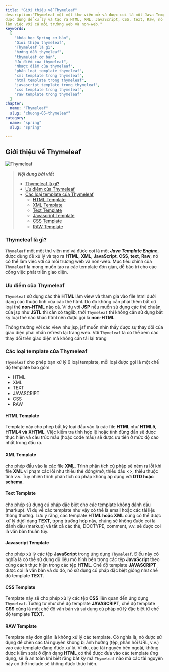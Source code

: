 ```yaml
---
title: "Giới thiệu về Thymeleaf"
description:"Thymeleaf một một thư viện mở và được coi là một Java Template Engine,
được dùng để xử lý và tạo ra HTML, XML, JavaScript, CSS, text, Raw, nó có thể
làm việc với cả môi trường web và non-web."
keywords:
  [
    "khóa học Spring cơ bản",
    "Giới thiệu thymeleaf",
    "Thymeleaf là gì",
    "hướng dẫn thymeleaf",
    "thymeleaf cơ bản",
    "Ưu điểm của thymeleaf",
    "Nhược điểm của thymeleaf",
    "phân loại template thymeleaf",
    "xml template trong thymeleaf",
    "html template trong thymeleaf",
    "javascript template trong thymeleaf",
    "css template trong thymeleaf",
    "raw template trong thymeleaf"
  ]
chapter:
  name: "Thymeleaf"
  slug: "chuong-05-thymeleaf"
category:
  name: "spring"
  slug: "spring"

---
```

## Giới thiệu về Thymeleaf

![Thymeleaf](https://github.com/techmely/hoc-lap-trinh/blob/spring-boots/spring-boot/images/thymeleaf.png)


> ***Nội dung bài viết***
> - [Thymeleaf là gì?](#thymeleaf-là-gì)
> - [Ưu điểm của Thymeleaf](#ưu-điểm-của-thymeleaf)
> - [Các loại template của Thymeleaf](#các-loại-template-của-thymeleaf)
>   - [HTML Template](#html-template)
>   - [XML Template](#xml-template)
>   - [Text Template](#text-template)
>   - [Javascript Template](#javascript-template)
>   - [CSS Template](#css-template)
>   - [RAW Template](#raw-template)

### Thymeleaf là gì?

`Thymeleaf` một một thư viện mở và được coi là một ***Java Template Engine***,
được dùng để xử lý và tạo ra **HTML**, **XML**, **JavaScript**, **CSS**, **text**, **Raw**, nó có thể
làm việc với cả môi trường web và non-web.
Mục tiêu chính của `Thymeleaf` là mong muốn tạo ra các template đơn giản,
dễ bảo trì cho các công việc phát triển giao diện. 

### Ưu điểm của Thymeleaf
`Thymeleaf` sử dụng các thẻ **HTML** làm view và tham gia vào file html dưới
dạng các thuộc tính của các thẻ html. Do đó không cần phải thêm bất cứ loại thẻ
**non-HTML** nào cả. Ví dụ với **JSP** nếu muốn sử dụng các thẻ chuẩn của jsp như **JSTL**
thì cần có taglib, thới `Thymeleaf` thì không cần sử dụng bất kỳ loại thẻ nào
khác html nên được gọi là **non-HTML**.

Thông thường với các view như jsp, jsf muốn nhìn thấy được sự thay đổi
của giao diện phải nhấn refresh lại trang web. Với `Thymeleaf` ta có thể xem các
thay đổi trên giao diện mà không cần tải lại trang

### Các loại template của Thymeleaf
`Thymeleaf` cho phép bạn xử lý 6 loại template, mỗi loại được gọi là một
chế độ template bao gồm:
- HTML
- XML
- TEXT
- JAVASCRIPT
- CSS
- RAW

#### HTML Template
Template này cho phép bất kỳ loại đầu vào là các file **HTML** như
**HTML5, HTML4 và XHTML**. Việc kiểm tra tính hợp lệ hoặc tính đúng đắn sẽ được
thực hiện và cấu trúc mẫu (hoặc code mẫu) sẽ được ưu tiên ở mức độ cao nhất
trong đầu ra.

#### XML Template
cho phép đầu vào là các file **XML**. Trình phân tích cú
pháp sẽ ném ra lỗi khi file **XML** vi phạm các lỗi như thiếu thẻ đóng/mở, thiếu
dấu <>, thiếu thuộc tính v.v. Tuy nhiên trình phân tích cú pháp không áp
dụng với **DTD hoặc schema**.

#### Text Template
 cho phép sử dụng cú pháp đặc biệt cho các template
không đánh dấu (markup). Ví dụ về các template như vậy có thể là email hoặc các
tài liệu thông thường. 
Lưu ý rằng, các template **HTML hoặc XML** cũng có thể được xử lý dưới dạng
**TEXT**, trong trường hợp này, chúng sẽ không được coi là đánh dấu (markup) và tất
cả các thẻ, DOCTYPE, comment, v.v. sẽ được coi là văn bản thuần túy. 

#### Javascript Template
 cho phép xử lý các tệp **JavaScript** trong ứng dụng
`Thymeleaf`. Điều này có nghĩa là có thể sử dụng dữ liệu mô hình bên trong các
tệp **JavaScript** theo cùng cách thực hiện trong các tệp **HTML**. Chế độ template
**JAVASCRIPT** được coi là văn bản và do đó, nó sử dụng cú pháp đặc biệt giống như
chế độ template **TEXT**. 

#### CSS Template
Template này sẽ cho phép xử lý các tệp **CSS** liên quan đến ứng dụng
`Thymeleaf`. Tương tự như chế độ template **JAVASCRIPT**, chế độ template **CSS** cũng là
một chế độ văn bản và sử dụng cú pháp xử lý đặc biệt từ chế độ template **TEXT**.

#### RAW Template
Template này đơn giản là không xử lý các template. Có nghĩa là, nó được sử dụng để
chèn các tài nguyên không bị ảnh hưởng (tệp, phản hồi URL, v.v.) vào các
template đang được xử lý.
Ví dụ, các tài nguyên bên ngoài, không được kiểm soát
ở định dạng **HTML** có thể được đưa vào các template ứng dụng, sẽ là an toàn khi
biết rằng bất kỳ mã `Thymeleaf` nào mà các tài nguyên này có thể include sẽ không
được thực hiện.